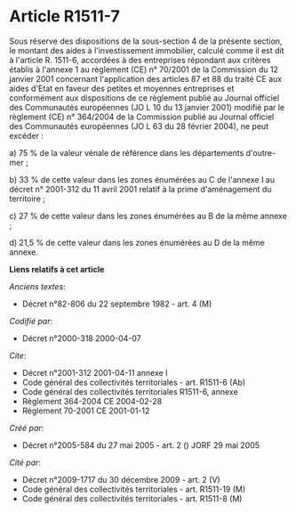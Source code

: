 # Article R1511-7

Sous réserve des dispositions de la sous-section 4 de la présente section, le montant des aides à l'investissement
immobilier, calculé comme il est dit à l'article R. 1511-6, accordées à des entreprises répondant aux critères établis à
l'annexe 1 au règlement (CE) n° 70/2001 de la Commission du 12 janvier 2001 concernant l'application des articles 87 et 88 du
traité CE aux aides d'Etat en faveur des petites et moyennes entreprises et conformément aux dispositions de ce règlement
publié au Journal officiel des Communautés européennes (JO  L 10 du 13 janvier 2001) modifié par le règlement (CE) n°
364/2004 de la Commission publié au Journal officiel des Communautés européennes (JO L 63 du 28 février 2004), ne peut
excéder :

a) 75 % de la valeur vénale de référence dans les départements d'outre-mer ;

b) 33 % de cette valeur dans les zones énumérées au C de l'annexe I au décret n° 2001-312 du 11 avril 2001 relatif à la prime
d'aménagement du territoire ;

c) 27 % de cette valeur dans les zones énumérées au B de la même annexe ;

d) 21,5 % de cette valeur dans les zones énumérées au D de la même annexe.

**Liens relatifs à cet article**

_Anciens textes_:

  - Décret n°82-806 du 22 septembre 1982 - art. 4 (M)

_Codifié par_:

  - Décret n°2000-318 2000-04-07

_Cite_:

  - Décret n°2001-312 2001-04-11 annexe I
  - Code général des collectivités territoriales - art. R1511-6 (Ab)
  - Code général des collectivités territoriales R1511-6, annexe
  - Règlement 364-2004 CE 2004-02-28
  - Règlement 70-2001 CE 2001-01-12

_Créé par_:

  - Décret n°2005-584 du 27 mai 2005 - art. 2 () JORF 29 mai 2005

_Cité par_:

  - Décret n°2009-1717 du 30 décembre 2009 - art. 2 (V)
  - Code général des collectivités territoriales - art. R1511-19 (M)
  - Code général des collectivités territoriales - art. R1511-8 (M)
